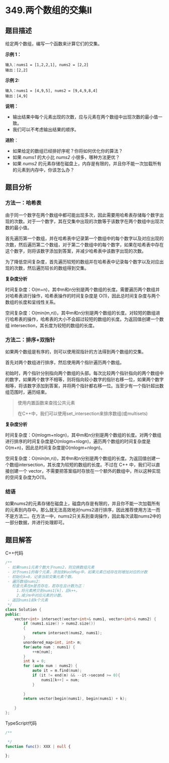 # 349.两个数组的交集II

## 题目描述

给定两个数组，编写一个函数来计算它们的交集。

**示例 1：**

```
输入：nums1 = [1,2,2,1], nums2 = [2,2]
输出：[2,2]
```

**示例 2:**

```
输入：nums1 = [4,9,5], nums2 = [9,4,9,8,4]
输出：[4,9]
```

**说明：**

- 输出结果中每个元素出现的次数，应与元素在两个数组中出现次数的最小值一致。
- 我们可以不考虑输出结果的顺序。

**进阶**：

- 如果给定的数组已经排好序呢？你将如何优化你的算法？
- 如果 *nums1* 的大小比 *nums2* 小很多，哪种方法更优？
- 如果 *nums2* 的元素存储在磁盘上，内存是有限的，并且你不能一次加载所有的元素到内存中，你该怎么办？

## 题目分析

### 方法一：哈希表

由于同一个数字在两个数组中都可能出现多次，因此需要用哈希表存储每个数字出现的次数。对于一个数字，其在交集中出现的次数等于该数字在两个数组中出现次数的最小值。

首先遍历第一个数组，并在哈希表中记录第一个数组中的每个数字以及对应出现的次数，然后遍历第二个数组，对于第二个数组中的每个数字，如果在哈希表中存在这个数字，则将该数字添加到答案，并减少哈希表中该数字出现的次数。

为了降低空间复杂度，首先遍历较短的数组并在哈希表中记录每个数字以及对应出现的次数，然后遍历较长的数组得到交集。

**复杂度分析**

时间复杂度：O(m+n)，其中m和n分别是两个数组的长度。需要遍历两个数组并对哈希表进行操作，哈希表操作的时间复杂度是 O(1)，因此总时间复杂度与两个数组的长度和呈线性关系。

空间复杂度：O(min(m,n))，其中m和n分别是两个数组的长度。对较短的数组进行哈希表的操作，哈希表的大小不会超过较短的数组的长度。为返回值创建一个数组 intersection，其长度为较短的数组的长度。

### 方法二：排序+双指针

如果两个数组是有序的，则可以使用双指针的方法得到两个数组的交集。

首先对两个数组进行排序，然后使用两个指针遍历两个数组。

初始时，两个指针分别指向两个数组的头部。每次比较两个指针指向的两个数组中的数字，如果两个数字不相等，则将指向较小数字的指针右移一位，如果两个数字相等，将该数字添加到答案，并将两个指针都右移一位。当至少有一个指针超出数组范围时，遍历结束。

> 使用内置函数来查找公共元素
>
> 在C++中，我们可以使用set_intersection来排序数组(或multisets)

**复杂度分析**

时间复杂度：O(mlogm+nlogn)，其中m和n分别是两个数组的长度。对两个数组进行排序的时间复杂度是O(mlogm+nlogn)，遍历两个数组的时间复杂度是O(m+n)，因此总时间复杂度是O(mlogm+nlogn)。

空间复杂度：O(min(m,n))，其中m和n分别是两个数组的长度。为返回值创建一个数组intersection，其长度为较短的数组的长度。不过在 C++ 中，我们可以直接创建一个 vector，不需要把答案临时存放在一个额外的数组中，所以这种实现的空间复杂度为O(1)。

### 结语

如果nums2的元素存储在磁盘上，磁盘内存是有限的，并且你不能一次加载所有的元素到内存中。那么就无法高效地对nums2进行排序，因此推荐使用方法一而不是方法二。在方法一中，nums2只关系到查询操作，因此每次读取nums2中的一部分数据，并进行处理即可。



## 题目解答

C++代码

```c++
/**
 - 如果nums1元素个数大于nums2，则交换数组元素
 - 对于nums1的每个元素，添加到HashMap中，如果元素已经存在则增加对应的计数
 - 初始化k=0，记录当前交集元素个数。
 - 遍历数组nums2:
   检查元素在m是否存在，若存在且计数为正：
     1.将元素拷贝到nums1[k]，且k++。
     2.减少m中对应元素的计数。
 - 返回nums1前k个元素
 */
class Solution {
public:
    vector<int> intersect(vector<int>& nums1, vector<int>& nums2) {
        if (nums1.size() > nums2.size())
        {
            return intersect(nums2, nums1);
        }
        unordered_map<int, int> m;
        for(auto num : nums1) {
            ++m[num];
        }
        int k = 0;
        for (auto num : nums2) {
            auto it = m.find(num);
            if (it != end(m) && --it->second >= 0){
                nums1[k++] = num;
            }
            
        }
        return vector(begin(nums1), begin(nums1) + k);
        
    }
};
```

TypeScript代码

```typescript
/**

 */
function func(): XXX | null {

};
```

